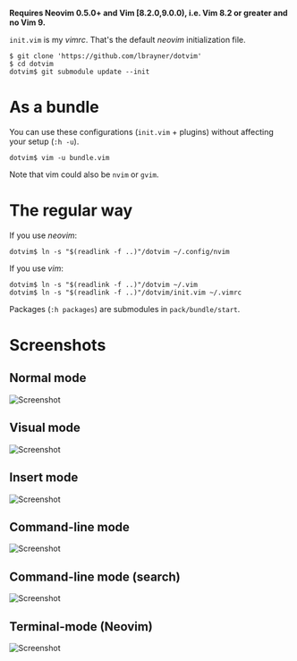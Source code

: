 **Requires Neovim 0.5.0+ and Vim [8.2.0,9.0.0), i.e. Vim 8.2 or greater and no Vim 9.**

`init.vim` is my *vimrc*. That's the default *neovim* initialization file.

```
$ git clone 'https://github.com/lbrayner/dotvim'
$ cd dotvim
dotvim$ git submodule update --init
```

# As a bundle

You can use these configurations (`init.vim` + plugins) without affecting your
setup (`:h -u`).

```
dotvim$ vim -u bundle.vim
```

Note that vim could also be `nvim` or `gvim`.

# The regular way

If you use *neovim*:

```
dotvim$ ln -s "$(readlink -f ..)"/dotvim ~/.config/nvim
```

If you use *vim*:

```
dotvim$ ln -s "$(readlink -f ..)"/dotvim ~/.vim
dotvim$ ln -s "$(readlink -f ..)"/dotvim/init.vim ~/.vimrc
```

Packages (`:h packages`) are submodules in `pack/bundle/start`.

# Screenshots

## Normal mode

![Screenshot](https://user-images.githubusercontent.com/5733531/122801268-463afe80-d29a-11eb-9b78-f87cee3ee49c.png)

## Visual mode

![Screenshot](https://user-images.githubusercontent.com/5733531/122801265-463afe80-d29a-11eb-9494-a46aaf93897a.png)

## Insert mode

![Screenshot](https://user-images.githubusercontent.com/5733531/122801259-4509d180-d29a-11eb-84a9-567958ab5f2d.png)

## Command-line mode

![Screenshot](https://user-images.githubusercontent.com/5733531/122801262-45a26800-d29a-11eb-8950-aeff35a8f013.png)

## Command-line mode (search)

![Screenshot](https://user-images.githubusercontent.com/5733531/122801263-45a26800-d29a-11eb-8db9-be617eea7361.png)

## Terminal-mode (Neovim)

![Screenshot](https://user-images.githubusercontent.com/5733531/174203958-b8139cce-4893-424b-9c8f-75ad7eff6f4e.png)
